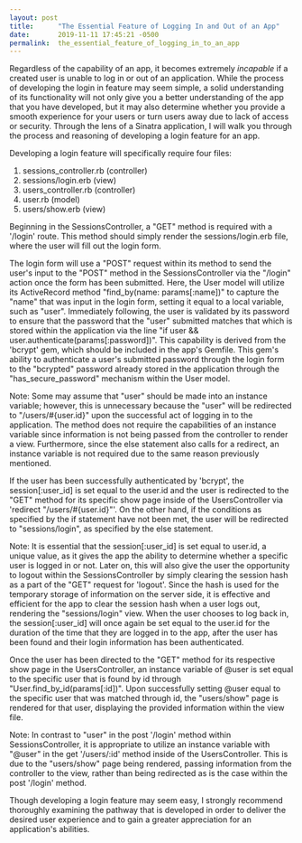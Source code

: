 ```yaml
---
layout: post
title:      "The Essential Feature of Logging In and Out of an App"
date:       2019-11-11 17:45:21 -0500
permalink:  the_essential_feature_of_logging_in_to_an_app
---
```



Regardless of the capability of an app, it becomes extremely *incapable* if a  created user is unable to log in or out of an application. While the process of developing the login in feature may seem simple, a solid understanding of its functionality will not only give you a better understanding of the app that you have developed, but it may also determine whether you provide a smooth experience for your users or turn users away due to lack of access or security. Through the lens of a Sinatra application, I will walk you through the process and reasoning of developing a login feature for an app.

Developing a login feature will specifically require four files:
1. sessions_controller.rb (controller)
2. sessions/login.erb (view)
3. users_controller.rb (controller)
4. user.rb (model)
4. users/show.erb (view)

Beginning in the SessionsController, a "GET" method is required with a '/login' route. This method should simply render the sessions/login.erb file, where the user will fill out the login form.

The login form will use a "POST" request within its method to send the user's input to the "POST" method in the SessionsController via the "/login" action once the form has been submitted. Here, the User model will utilize its ActiveRecord method "find_by(name: params[:name])" to capture the "name" that was input in the login form, setting it equal to a local variable, such as "user". Immediately following, the user is validated by its password to ensure that the password that the "user" submitted matches that which is stored within the application via the line "if user && user.authenticate(params[:password])". This capability is derived from the 'bcrypt' gem, which should be included in the app's Gemfile. This gem's ability to authenticate a user's submitted password through the login form to the "bcrypted" password already stored in the application through the "has_secure_password" mechanism within the User model.

Note: Some may assume that "user" should be made into an instance variable; however, this is unnecessary because the "user" will be redirected to "/users/#{user.id}" upon the successful act of logging in to the application. The method does not require the capabilities of an instance variable since information is not being passed from the controller to render a view. Furthermore, since the else statement also calls for a redirect, an instance variable is not required due to the same reason previously mentioned.

If the user has been successfully authenticated by 'bcrypt', the session[:user_id] is set equal to the user.id and the user is redirected to the "GET" method for its specific show page inside of the UsersController via 'redirect "/users/#{user.id}"'. On the other hand, if the conditions as specified by the if statement have not been met, the user will be redirected to "sessions/login", as specified by the else statement.

Note: It is essential that the session[:user_id] is set equal to user.id, a unique value, as it gives the app the ability to determine whether a specific user is logged in or not. Later on, this will also give the user the opportunity to logout within the SessionsController by simply clearing the session hash as a part of the "GET" request for 'logout'. Since the hash is used for the temporary storage of information on the server side, it is effective and efficient for the app to clear the session hash when a user logs out, rendering the "sessions/login" view. When the user chooses to log back in, the session[:user_id] will once again be set equal to the user.id for the duration of the time that they are logged in to the app, after the user has been found and their login information has been authenticated.

Once the user has been directed to the "GET" method for its respective show page in the UsersController, an instance variable of @user is set equal to the specific user that is found by id through "User.find_by_id(params[:id])". Upon successfully setting @user equal to the specific user that was matched through id, the "users/show" page is rendered for that user, displaying the provided information within the view file.

Note: In contrast to "user" in the post '/login' method within SessionsController, it is appropriate to utilize an instance variable with "@user" in the get '/users/:id' method inside of the UsersController. This is due to the "users/show" page being rendered, passing information from the controller to the view, rather than being redirected as is the case within the post '/login' method.

Though developing a login feature may seem easy, I strongly recommend thoroughly examining the pathway that is developed in order to deliver the desired user experience and to gain a greater appreciation for an application's abilities.




